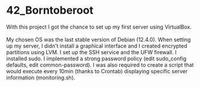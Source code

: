# 42_Borntoberoot
With this project I got the chance to set up my first server using VirtualBox.<br>
<br>
My chosen OS was the last stable version of Debian (12.4.0).
When setting up my server, I didn't install a graphical interface and I created encrypted partitions using LVM. I set up the SSH service and the UFW firewall. I installed sudo.
I implemented a strong password policy (edit sudo_config defaults, edit common-password).
I was also required to create a script that would execute every 10min (thanks to Crontab) displaying specific server information (monitoring.sh).
